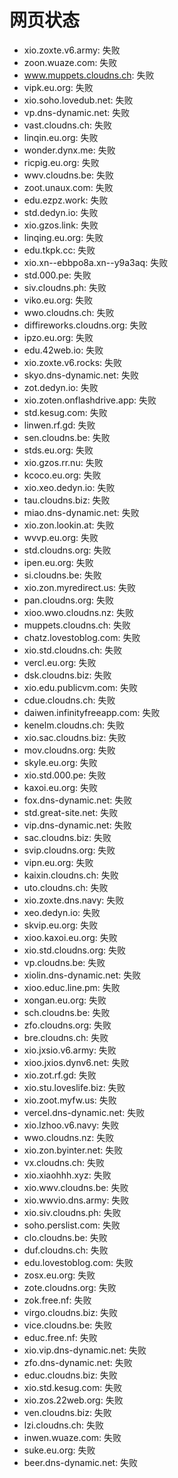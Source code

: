 # 网页状态
- xio.zoxte.v6.army: 失败
- zoon.wuaze.com: 失败
- www.muppets.cloudns.ch: 失败
- vipk.eu.org: 失败
- xio.soho.lovedub.net: 失败
- vp.dns-dynamic.net: 失败
- vast.cloudns.ch: 失败
- linqin.eu.org: 失败
- wonder.dynx.me: 失败
- ricpig.eu.org: 失败
- wwv.cloudns.be: 失败
- zoot.unaux.com: 失败
- edu.ezpz.work: 失败
- std.dedyn.io: 失败
- xio.gzos.link: 失败
- linqing.eu.org: 失败
- edu.tkpk.cc: 失败
- xio.xn--ebbpo8a.xn--y9a3aq: 失败
- std.000.pe: 失败
- siv.cloudns.ph: 失败
- viko.eu.org: 失败
- wwo.cloudns.ch: 失败
- diffireworks.cloudns.org: 失败
- ipzo.eu.org: 失败
- edu.42web.io: 失败
- xio.zoxte.v6.rocks: 失败
- skyo.dns-dynamic.net: 失败
- zot.dedyn.io: 失败
- xio.zoten.onflashdrive.app: 失败
- std.kesug.com: 失败
- linwen.rf.gd: 失败
- sen.cloudns.be: 失败
- stds.eu.org: 失败
- xio.gzos.rr.nu: 失败
- kcoco.eu.org: 失败
- xio.xeo.dedyn.io: 失败
- tau.cloudns.biz: 失败
- miao.dns-dynamic.net: 失败
- xio.zon.lookin.at: 失败
- wvvp.eu.org: 失败
- std.cloudns.org: 失败
- ipen.eu.org: 失败
- si.cloudns.be: 失败
- xio.zon.myredirect.us: 失败
- pan.cloudns.org: 失败
- xioo.wwo.cloudns.nz: 失败
- muppets.cloudns.ch: 失败
- chatz.lovestoblog.com: 失败
- xio.std.cloudns.ch: 失败
- vercl.eu.org: 失败
- dsk.cloudns.biz: 失败
- xio.edu.publicvm.com: 失败
- cdue.cloudns.ch: 失败
- daiwen.infinityfreeapp.com: 失败
- kenelm.cloudns.ch: 失败
- xio.sac.cloudns.biz: 失败
- mov.cloudns.org: 失败
- skyle.eu.org: 失败
- xio.std.000.pe: 失败
- kaxoi.eu.org: 失败
- fox.dns-dynamic.net: 失败
- std.great-site.net: 失败
- vip.dns-dynamic.net: 失败
- sac.cloudns.biz: 失败
- svip.cloudns.org: 失败
- vipn.eu.org: 失败
- kaixin.cloudns.ch: 失败
- uto.cloudns.ch: 失败
- xio.zoxte.dns.navy: 失败
- xeo.dedyn.io: 失败
- skvip.eu.org: 失败
- xioo.kaxoi.eu.org: 失败
- xio.std.cloudns.org: 失败
- vp.cloudns.be: 失败
- xiolin.dns-dynamic.net: 失败
- xioo.educ.line.pm: 失败
- xongan.eu.org: 失败
- sch.cloudns.be: 失败
- zfo.cloudns.org: 失败
- bre.cloudns.ch: 失败
- xio.jxsio.v6.army: 失败
- xioo.jxios.dynv6.net: 失败
- xio.zot.rf.gd: 失败
- xio.stu.loveslife.biz: 失败
- xio.zoot.myfw.us: 失败
- vercel.dns-dynamic.net: 失败
- xio.lzhoo.v6.navy: 失败
- wwo.cloudns.nz: 失败
- xio.zon.byinter.net: 失败
- vx.cloudns.ch: 失败
- xio.xiaohhh.xyz: 失败
- xio.wwv.cloudns.be: 失败
- xio.wwvio.dns.army: 失败
- xio.siv.cloudns.ph: 失败
- soho.perslist.com: 失败
- clo.cloudns.be: 失败
- duf.cloudns.ch: 失败
- edu.lovestoblog.com: 失败
- zosx.eu.org: 失败
- zote.cloudns.org: 失败
- zok.free.nf: 失败
- virgo.cloudns.biz: 失败
- vice.cloudns.be: 失败
- educ.free.nf: 失败
- xio.vip.dns-dynamic.net: 失败
- zfo.dns-dynamic.net: 失败
- educ.cloudns.biz: 失败
- xio.std.kesug.com: 失败
- xio.zos.22web.org: 失败
- ven.cloudns.biz: 失败
- lzi.cloudns.ch: 失败
- inwen.wuaze.com: 失败
- suke.eu.org: 失败
- beer.dns-dynamic.net: 失败
